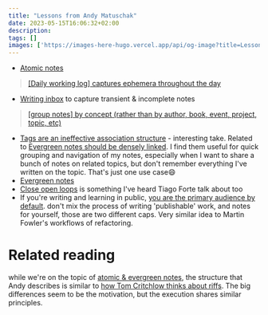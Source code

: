 ```yaml
---
title: "Lessons from Andy Matuschak"
date: 2023-05-15T16:06:32+02:00
description:
tags: []
images: ['https://images-here-hugo.vercel.app/api/og-image?title=Lessons%20from%20Andy%20Matuschak']
---
```


- [Atomic notes](https://notes.andymatuschak.org/z4Rrmh17vMBbauEGnFPTZSK3UmdsGExLRfZz1)
> [[Daily working log] captures ephemera throughout the day](https://notes.andymatuschak.org/z28QkpK3vRKQTacjFDfGYBhCXHqHuVWJzny9)
- [Writing inbox](https://notes.andymatuschak.org/z5aJUJcSbxuQxzHr2YvaY4cX5TuvLQT7r27Dz) to capture transient & incomplete notes
> [[group notes] by concept (rather than by author, book, event, project, topic, etc)](https://notes.andymatuschak.org/z6bci25mVUBNFdVWSrQNKr6u7AZ1jFzfTVbMF)
- [Tags are an ineffective association structure](https://notes.andymatuschak.org/Tags_are_an_ineffective_association_structure) - interesting take. Related to [Evergreen notes should be densely linked](https://notes.andymatuschak.org/z2HUE4ABbQjUNjrNemvkTCsLa1LPDRuwh1tXC). I find them useful for quick grouping and navigation of my notes, especially when I want to share a bunch of notes on related topics, but don't remember everything I've written on the topic. That's just one use case😄
- [Evergreen notes](https://notes.andymatuschak.org/z4SDCZQeRo4xFEQ8H4qrSqd68ucpgE6LU155C)
- [Close open loops](https://notes.andymatuschak.org/z8d4eJNaKrVDGTFpqRnQUPRkexB7K6XbcffAV) is something I've heard Tiago Forte talk about too
- If you're writing and learning in public, [you are the primary audience by default](https://notes.andymatuschak.org/z8AfCaQJdp852orumhXPxHb3r278FHA9xZN8J). don't mix the process of writing 'publishable' work, and notes for yourself, those are two different caps. Very similar idea to Martin Fowler's workflows of refactoring.

# Related reading
while we're on the topic of [atomic & evergreen notes](https://notes.andymatuschak.org/z4SDCZQeRo4xFEQ8H4qrSqd68ucpgE6LU155C), the structure that Andy describes is similar to [how Tom Critchlow thinks about riffs](https://tomcritchlow.com/2023/02/10/riffs/). The big differences seem to be the motivation, but the execution shares similar principles.